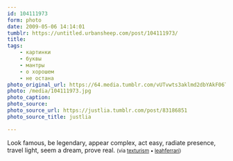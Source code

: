 ```yaml
---
id: 104111973
form: photo
date: 2009-05-06 14:14:01
tumblr: https://untitled.urbansheep.com/post/104111973/
title:
tags:
    - картинки
    - буквы
    - мантры
    - о хорошем
    - не остана
photo_original_url: https://64.media.tumblr.com/vUTvwts3aklmd2dbYAkF06T2o1_1280.jpg
photo: /media/104111973.jpg
photo_caption: 
photo_source:
photo_source_url: https://justlia.tumblr.com/post/83186851
photo_source_title: justlia

---
```


<p>Look famous, be legendary, appear complex, act easy, radiate presence, travel light, seem a dream, prove real. <small>(via <a href="http://texturism.tumblr.com/post/95581198">texturism</a> • <a href="http://leahferrari.tumblr.com/post/95567722/astronomie-churlstokes">leahferrari</a>)</small></p>
